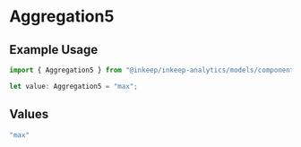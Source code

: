 # Aggregation5

## Example Usage

```typescript
import { Aggregation5 } from "@inkeep/inkeep-analytics/models/components";

let value: Aggregation5 = "max";
```

## Values

```typescript
"max"
```